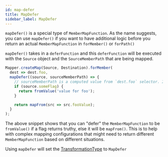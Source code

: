 ```yaml
---
id: map-defer
title: MapDefer
sidebar_label: MapDefer
---
```


`mapDefer()` is a special type of `MemberMapFunction`. As the name suggests, you can use `mapDefer()` if you want to have
additional logic before you return an actual `MemberMapFunction` in `forMember()` or `forPath()`

`mapDefer()` takes in a `deferFunction` and this `deferFunction` will be executed with the `Source` object and the `SourceMemberPath`
that are being mapped.

```typescript
Mapper.createMap(Source, Destination).forMember(
  dest => dest.foo,
  mapDefer((source, sourceMemberPath) => {
    // sourceMemberPath is a computed value from `dest.foo` selector. In this case, it is "foo"
    if (source.someFlag) {
      return fromValue('value for foo');
    }

    return mapFrom(src => src.fooValue);
  }
);
```

The above snippet shows that you can "defer" the `MemberMapFunction` to be `fromValue()` if a flag returns truthy, else it will be `mapFrom()`.
This is to help with complex mapping configurations that might need to return different `MemberMapFunction` based on different situations.

Using `mapDefer` will set the [TransformationType](../../guides/basic-concept.md#mappingtransformation) to `MapDefer`
